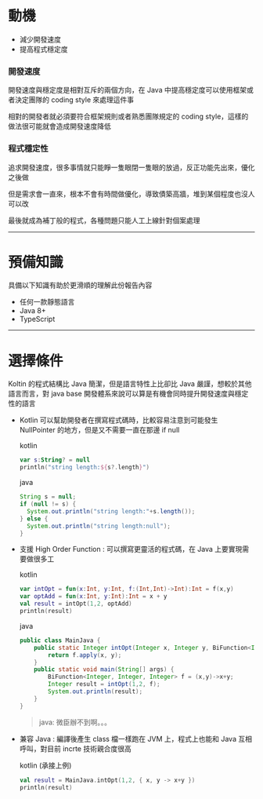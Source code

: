# 動機

- 減少開發速度
- 提高程式穩定度

### 開發速度

開發速度與穩定度是相對互斥的兩個方向，在 Java 中提高穩定度可以使用框架或者決定團隊的 coding style 來處理這件事

相對的開發者就必須要符合框架規則或者熟悉團隊規定的 coding style，這樣的做法很可能就會造成開發速度降低

### 程式穩定性

追求開發速度，很多事情就只能睜一隻眼閉一隻眼的放過，反正功能先出來，優化之後做

但是需求會一直來，根本不會有時間做優化，導致債築高牆，堆到某個程度也沒人可以改

最後就成為補丁般的程式，各種問題只能人工上線針對個案處理

---

# 預備知識

具備以下知識有助於更滑順的理解此份報告內容

- 任何一款靜態語言
- Java 8+
- TypeScript

---

# 選擇條件

Koltin 的程式結構比 Java 簡潔，但是語言特性上比卻比 Java 嚴謹，想較於其他語言而言，對 java base 開發體系來說可以算是有機會同時提升開發速度與穩定性的語言

- Kotlin 可以幫助開發者在撰寫程式碼時，比較容易注意到可能發生 NullPointer 的地方，但是又不需要一直在那邊 if null

  kotlin
  ```kotlin
  var s:String? = null
  println("string length:${s?.length}")
  ```

  java
  ```java
  String s = null;
  if (null != s) {
    System.out.println("string length:"+s.length());
  } else {
    System.out.println("string length:null");
  }
  ```
- 支援 High Order Function : 可以撰寫更靈活的程式碼，在 Java 上要實現需要做很多工

  kotlin
  ```kotlin
  var intOpt = fun(x:Int, y:Int, f:(Int,Int)->Int):Int = f(x,y)
  var optAdd = fun(x:Int, y:Int):Int = x + y
  val result = intOpt(1,2, optAdd)
  println(result)
  ```
  java
  ```java
  public class MainJava {
      public static Integer intOpt(Integer x, Integer y, BiFunction<Integer, Integer, Integer> f) {
          return f.apply(x, y);
      }
      public static void main(String[] args) {
          BiFunction<Integer, Integer, Integer> f = (x,y)->x+y;
          Integer result = intOpt(1,2, f);
          System.out.println(result);
      }
  }
  ```
  > java: 微臣辦不到啊。。。


- 兼容 Java : 編譯後產生 class 檔一樣跑在 JVM 上，程式上也能和 Java 互相呼叫，對目前 incrte 技術親合度很高
  
  kotlin (承接上例)
  ```kotlin
  val result = MainJava.intOpt(1,2, { x, y -> x+y })
  println(result)
  ```